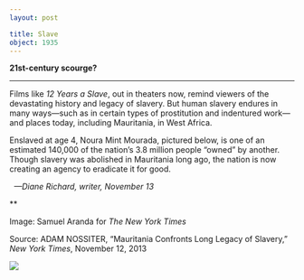 ```yaml
---
layout: post

title: Slave
object: 1935
---
```

**21st-century scourge?**

****

Films like *12 Years a Slave*, out in theaters now, remind viewers of the devastating history and legacy of slavery. But human slavery endures in many ways—such as in certain types of prostitution and indentured work—and places today, including Mauritania, in West Africa.

Enslaved at age 4, Noura Mint Mourada, pictured below, is one of an estimated 140,000 of the nation’s 3.8 million people “owned” by another. Though slavery was abolished in Mauritania long ago, the nation is now creating an agency to eradicate it for good.

  *—Diane Richard, writer, November 13*

**

Image: Samuel Aranda for *The New York Times*

Source: ADAM NOSSITER, “Mauritania Confronts Long Legacy of Slavery,” *New York Times*, November 12, 2013 

![]({{siteurl.base}}/images/13.11.13_Richard_SlaveEDIT-1.jpeg)
